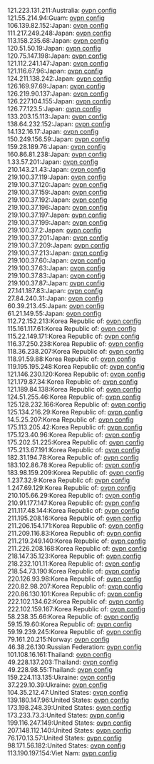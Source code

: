 121.223.131.211:Australia: [ovpn config](vpn/121_223_131_211.ovpn)  
121.55.214.94:Guam: [ovpn config](vpn/121_55_214_94.ovpn)  
106.139.82.152:Japan: [ovpn config](vpn/106_139_82_152.ovpn)  
111.217.249.248:Japan: [ovpn config](vpn/111_217_249_248.ovpn)  
113.158.235.68:Japan: [ovpn config](vpn/113_158_235_68.ovpn)  
120.51.50.19:Japan: [ovpn config](vpn/120_51_50_19.ovpn)  
120.75.147.198:Japan: [ovpn config](vpn/120_75_147_198.ovpn)  
121.112.241.147:Japan: [ovpn config](vpn/121_112_241_147.ovpn)  
121.116.67.96:Japan: [ovpn config](vpn/121_116_67_96.ovpn)  
124.211.138.242:Japan: [ovpn config](vpn/124_211_138_242.ovpn)  
126.169.97.69:Japan: [ovpn config](vpn/126_169_97_69.ovpn)  
126.219.90.137:Japan: [ovpn config](vpn/126_219_90_137.ovpn)  
126.227.104.155:Japan: [ovpn config](vpn/126_227_104_155.ovpn)  
126.77.123.5:Japan: [ovpn config](vpn/126_77_123_5.ovpn)  
133.203.15.113:Japan: [ovpn config](vpn/133_203_15_113.ovpn)  
138.64.232.152:Japan: [ovpn config](vpn/138_64_232_152.ovpn)  
14.132.16.17:Japan: [ovpn config](vpn/14_132_16_17.ovpn)  
150.249.156.59:Japan: [ovpn config](vpn/150_249_156_59.ovpn)  
159.28.189.76:Japan: [ovpn config](vpn/159_28_189_76.ovpn)  
160.86.81.238:Japan: [ovpn config](vpn/160_86_81_238.ovpn)  
1.33.57.201:Japan: [ovpn config](vpn/1_33_57_201.ovpn)  
210.143.21.43:Japan: [ovpn config](vpn/210_143_21_43.ovpn)  
219.100.37.119:Japan: [ovpn config](vpn/219_100_37_119.ovpn)  
219.100.37.120:Japan: [ovpn config](vpn/219_100_37_120.ovpn)  
219.100.37.159:Japan: [ovpn config](vpn/219_100_37_159.ovpn)  
219.100.37.192:Japan: [ovpn config](vpn/219_100_37_192.ovpn)  
219.100.37.196:Japan: [ovpn config](vpn/219_100_37_196.ovpn)  
219.100.37.197:Japan: [ovpn config](vpn/219_100_37_197.ovpn)  
219.100.37.199:Japan: [ovpn config](vpn/219_100_37_199.ovpn)  
219.100.37.2:Japan: [ovpn config](vpn/219_100_37_2.ovpn)  
219.100.37.201:Japan: [ovpn config](vpn/219_100_37_201.ovpn)  
219.100.37.209:Japan: [ovpn config](vpn/219_100_37_209.ovpn)  
219.100.37.213:Japan: [ovpn config](vpn/219_100_37_213.ovpn)  
219.100.37.60:Japan: [ovpn config](vpn/219_100_37_60.ovpn)  
219.100.37.63:Japan: [ovpn config](vpn/219_100_37_63.ovpn)  
219.100.37.83:Japan: [ovpn config](vpn/219_100_37_83.ovpn)  
219.100.37.87:Japan: [ovpn config](vpn/219_100_37_87.ovpn)  
27.141.187.83:Japan: [ovpn config](vpn/27_141_187_83.ovpn)  
27.84.240.31:Japan: [ovpn config](vpn/27_84_240_31.ovpn)  
60.39.213.45:Japan: [ovpn config](vpn/60_39_213_45.ovpn)  
61.21.149.55:Japan: [ovpn config](vpn/61_21_149_55.ovpn)  
112.72.152.213:Korea Republic of: [ovpn config](vpn/112_72_152_213.ovpn)  
115.161.117.61:Korea Republic of: [ovpn config](vpn/115_161_117_61.ovpn)  
115.22.149.171:Korea Republic of: [ovpn config](vpn/115_22_149_171.ovpn)  
116.37.250.238:Korea Republic of: [ovpn config](vpn/116_37_250_238.ovpn)  
118.36.238.207:Korea Republic of: [ovpn config](vpn/118_36_238_207.ovpn)  
118.91.59.88:Korea Republic of: [ovpn config](vpn/118_91_59_88.ovpn)  
119.195.195.248:Korea Republic of: [ovpn config](vpn/119_195_195_248.ovpn)  
121.146.230.120:Korea Republic of: [ovpn config](vpn/121_146_230_120.ovpn)  
121.179.87.34:Korea Republic of: [ovpn config](vpn/121_179_87_34.ovpn)  
121.189.84.138:Korea Republic of: [ovpn config](vpn/121_189_84_138.ovpn)  
124.51.255.46:Korea Republic of: [ovpn config](vpn/124_51_255_46.ovpn)  
125.128.232.166:Korea Republic of: [ovpn config](vpn/125_128_232_166.ovpn)  
125.134.216.29:Korea Republic of: [ovpn config](vpn/125_134_216_29.ovpn)  
14.5.25.207:Korea Republic of: [ovpn config](vpn/14_5_25_207.ovpn)  
175.113.205.42:Korea Republic of: [ovpn config](vpn/175_113_205_42.ovpn)  
175.123.40.96:Korea Republic of: [ovpn config](vpn/175_123_40_96.ovpn)  
175.202.51.225:Korea Republic of: [ovpn config](vpn/175_202_51_225.ovpn)  
175.213.67.191:Korea Republic of: [ovpn config](vpn/175_213_67_191.ovpn)  
182.31.194.78:Korea Republic of: [ovpn config](vpn/182_31_194_78.ovpn)  
183.102.86.78:Korea Republic of: [ovpn config](vpn/183_102_86_78.ovpn)  
183.98.159.209:Korea Republic of: [ovpn config](vpn/183_98_159_209.ovpn)  
1.237.32.9:Korea Republic of: [ovpn config](vpn/1_237_32_9.ovpn)  
1.247.69.129:Korea Republic of: [ovpn config](vpn/1_247_69_129.ovpn)  
210.105.66.29:Korea Republic of: [ovpn config](vpn/210_105_66_29.ovpn)  
210.91.177.147:Korea Republic of: [ovpn config](vpn/210_91_177_147.ovpn)  
211.117.48.144:Korea Republic of: [ovpn config](vpn/211_117_48_144.ovpn)  
211.195.208.16:Korea Republic of: [ovpn config](vpn/211_195_208_16.ovpn)  
211.206.154.171:Korea Republic of: [ovpn config](vpn/211_206_154_171.ovpn)  
211.209.116.83:Korea Republic of: [ovpn config](vpn/211_209_116_83.ovpn)  
211.219.249.140:Korea Republic of: [ovpn config](vpn/211_219_249_140.ovpn)  
211.226.208.168:Korea Republic of: [ovpn config](vpn/211_226_208_168.ovpn)  
218.147.35.123:Korea Republic of: [ovpn config](vpn/218_147_35_123.ovpn)  
218.232.101.11:Korea Republic of: [ovpn config](vpn/218_232_101_11.ovpn)  
218.54.73.190:Korea Republic of: [ovpn config](vpn/218_54_73_190.ovpn)  
220.126.93.98:Korea Republic of: [ovpn config](vpn/220_126_93_98.ovpn)  
220.82.98.207:Korea Republic of: [ovpn config](vpn/220_82_98_207.ovpn)  
220.86.130.101:Korea Republic of: [ovpn config](vpn/220_86_130_101.ovpn)  
222.102.134.62:Korea Republic of: [ovpn config](vpn/222_102_134_62.ovpn)  
222.102.159.167:Korea Republic of: [ovpn config](vpn/222_102_159_167.ovpn)  
58.238.35.66:Korea Republic of: [ovpn config](vpn/58_238_35_66.ovpn)  
59.15.19.60:Korea Republic of: [ovpn config](vpn/59_15_19_60.ovpn)  
59.19.239.245:Korea Republic of: [ovpn config](vpn/59_19_239_245.ovpn)  
79.161.20.215:Norway: [ovpn config](vpn/79_161_20_215.ovpn)  
46.38.26.130:Russian Federation: [ovpn config](vpn/46_38_26_130.ovpn)  
101.108.16.161:Thailand: [ovpn config](vpn/101_108_16_161.ovpn)  
49.228.137.203:Thailand: [ovpn config](vpn/49_228_137_203.ovpn)  
49.228.98.55:Thailand: [ovpn config](vpn/49_228_98_55.ovpn)  
159.224.113.135:Ukraine: [ovpn config](vpn/159_224_113_135.ovpn)  
37.229.10.39:Ukraine: [ovpn config](vpn/37_229_10_39.ovpn)  
104.35.212.47:United States: [ovpn config](vpn/104_35_212_47.ovpn)  
139.180.147.96:United States: [ovpn config](vpn/139_180_147_96.ovpn)  
173.198.248.39:United States: [ovpn config](vpn/173_198_248_39.ovpn)  
173.233.73.3:United States: [ovpn config](vpn/173_233_73_3.ovpn)  
199.116.247.149:United States: [ovpn config](vpn/199_116_247_149.ovpn)  
207.148.112.140:United States: [ovpn config](vpn/207_148_112_140.ovpn)  
76.170.13.57:United States: [ovpn config](vpn/76_170_13_57.ovpn)  
98.171.56.182:United States: [ovpn config](vpn/98_171_56_182.ovpn)  
113.190.197.154:Viet Nam: [ovpn config](vpn/113_190_197_154.ovpn)  
